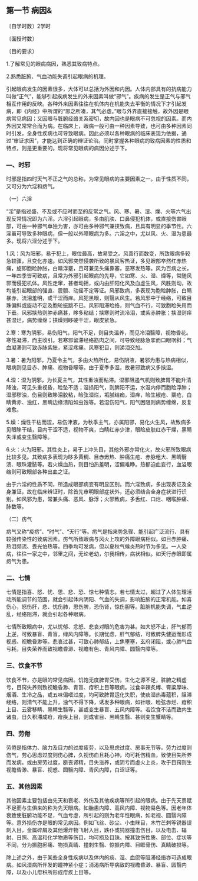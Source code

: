 ## 第一节 病因&

〔自学时数〕2学时

〔面授时数〕

〔目的要求〕

1.了解常见的眼病病因，熟悉其致病特点。

2.熟悉脏腑、气血功能失调引起眼病的机理。

引起眼病发生的因素很多，大体可以总括为外因和内因。人体内部具有的抗病能力叫做“正气”，能够引起疾病发生的外来因素叫做“邪气”。疾病的发生是正气与邪气相互作用的反映。各种外来因素往往在机体内在机能失去平衡的情况下才引起发病，即《内经》中所谓的“邪之所凑，其气必虚。”眼与外界直接接触，故外因是眼病常见病因；又因眼与脏腑经络关系密切，故内因也是眼病不可忽视的因素。而内外因又常常合而为病。在临床上，眼病一般可由一种因素导致，也可由多种因素同时引发，全身性疾病也可导致眼病。因此必须以各种眼病的临床表现为依据，通过“审证求因”，才能达到正确的辨证论治。同时掌握各种眼病的致病因素的性质和特点，则是更重要的。现将常见眼病的病因分述于下。

### —、时邪

时邪是指四时天气不正之气的总称，为常见眼病的主要因素之一。由于性质不同，又可分为六淫和疠气。

（一）六淫

“淫”是指过盛、不及或不应时而至的反常之气。风、寒、暑、湿、燥、火等六气出现反常情况即为六淫。六淫引起眼病，多由肌肤、口鼻侵犯机体，或直接伤害眼部，可由一种邪气单独为害，亦可由多种邪气兼挟致病，且具有明显的季节性。六淫虽可导致多种眼病，但一般以外障眼病为多。六淫之中，尤以风、火、湿为患最多。现将六淫分述于下。

1.风：风为阳邪，易于犯上，眼位最高，故易受之。风善行而数变，所致眼病多较急较骤，且变化亦速。如风邪突然侵袭所致的暴风客热证，多见眼部卒然红赤热痛，旋即胞睑肿胀，白睛浮壅，且可兼见头痛鼻塞，恶寒发热等。风为百病之长，一年四季皆可致病，且常为外邪引起眼病的先导，它如寒、火、湿、燥等，常随风邪而侵犯机体。风性走窜，甚者动摇，或内由肝阳化风及血虚生风，风胜则动，故均能引起眼部的强直、震颤、动摇不定等证。风邪致病，多表现为胞睑肿胀，白睛暴赤，流泪羞明，或干涩而痒。风犯黑眼，则翳从风生。若风邪中于经络，可致目珠偏斜或旋动不定及胞轮振跳不已。风邪阻滞睑络，则气血不行，可致胞睑失用而下垂。风邪挟热则肿赤痛甚，眵多粘结；挟寒则时流冷泪，或紫赤肿胀；挟湿则痒甚湿烂，病势缠绵；挟燥则眵硬干涩，眼皮紧急。

2.寒：寒为阴邪，易伤阳气，阳气不足，则目失温养，而见冷泪翳障，视物昏花。寒性凝滞，而主收引。若寒邪留滞经络筋肉之间，可导致经脉急挛而口眼㖞斜；气血凝滞则可致赤脉紫胀，紧涩疼痛。风寒犯目，则涕泪交加。

3.暑：暑为阳邪，乃夏令主气，多由火热所化，易伤阴液，暑邪为患与热病相似，眼病则见目赤、肿痛、视物昏矇等。由于夏季多湿，故暑邪致病又多挟湿。

4.湿：湿为阴邪，为长夏主气，其性重浊而粘滞。湿邪阻遏气机则致脾胃不能升清降浊，可见头重视昏，睑坠不适；湿损阳气，则脾阳不运，水湿内停而胞睑浮肿；湿邪秽浊，伤目则致眵泪胶粘，睑弦湿烂，垢腻结痂，湿痒，睑生椒疮、粟疮，白睛黄赤、浊红，黑睛边缘溃陷如虫蚀等。若湿伤阳气，阳气困阻则病势缠绵，反复难愈。

5.燥：燥性干枯而涩，易伤津液，为秋季主气，亦属阳邪，易化火生风，故致病多见眼眵干结，目内干涩不适，视物不爽，白睛红赤少津，眼睑皮肤红赤干燥，黑睛失泽或变生翳障等。

6.火：火为阳邪。其性炎上，易于上冲头目，其他外邪亦常化火，故火邪所致眼病比较多见。其致病多表现为眵多黄稠、目赤焮热、肿痛生疮、赤脉粗大、黑睛翳溃、眼珠灌脓等。若火燥血热，则目怕热羞明，涩偏难睁。热郁迫血妄行，血溢眼络则可致眼部各种出血之证。

由于六淫的性质不同，所造成眼部病变有明显区别。而六淫致病，多出现表证及全身兼证，故在临床辨证时，除首先审明眼部症状外，还必须结合全身症状进行识别。如风邪为患，常兼头痛、恶风、脉浮；火邪致病，多舌红、口烂、咽喉肿痛、脉数等。

（二）疠气

疠气又称“疫疠”、“时气”、“天行”等。疠气是指来势急骤、能引起广泛流行、具有较强传染性的致病因素。疠气所致眼病与风火上攻的外障眼病相似。如目赤肿痛、热泪频流、畏光怕热等。四季均可发病，但以夏秋气候炎热时节为多见。一人染病，往往一家之中，邻里之间，无论老幼，尔我相传，病状相似。如天行赤眼即属疠气为患。

### 二、七情

七情是指喜、怒、忧、思、悲、恐、惊七种情志。若七情太过，超过了人体生理活动所能调节的范围，就会引起体内阴阳、气血的失调，影响脏腑的正常机能。如喜伤心，怒伤肝，悲、忧伤肺，思伤脾，恐伤肾，惊伤胆等。脏腑机能失调，气血逆乱，经络阻滞，就会引起各种眼病。

七情所致眼病中，尤以忧郁、忿怒、悲哀对眼的危害为甚。如大怒不止，肝气郁而上逆，可致暴盲、青盲，绿风内障等。长期忧虑，肝气郁结，可致脾失健运而形成视惑、视瞻昏渺等。悲哀过甚，可致心肺郁结，上焦壅塞，玄府闭阻，或心肺气血亏耗，目失荣养而致视瞻昏渺、视瞻有色、青风内障、圆翳内障等。

### 三、饮食不节

饮食不节，亦是眼的常见病因。饥饱无度脾胃受伤，生化之源不足，脏腑之精虚亏，目窍失养则致视瞻昏渺、青盲、疳积上目等眼病。过食辛辣炙煿、膏粱厚味、烟酒、生冷之品，或五味偏嗜过度，均可致脾胃运化失职，使痰湿热毒蕴积，阻滞经络，则清气不能上升，浊气不得下降，诱发多种眼病，如针眼、睑弦赤烂、疳积上目、云雾移睛、黑睛生翳等，甚或变生暴盲、五风内障等。若饮食不洁而致内生诸虫，日久积滞成疳，疳疾上目，则成雀目、黑睛生翳、甚则变生蟹睛等。

### 四、劳倦

劳倦是指体力、脑力及目力的过度疲劳，以及思虑过度、房事无节等。劳力过度则伤气，劳心思虑过度则伤心脾，久视伤血且耗心神，均可耗伤精血，致使目失所养而发病。或由房劳过度，斵丧肾精，目失滋养，或阴亏而虚火上炎，攻于目窍则生视瞻昏渺、暴盲、视惑、圆翳内障、青风内障，白涩证等。

### 五、其他因素

其他因素主要包括由先天和衰老、外伤及其他疾病等所引起的眼病。由于先天禀赋不足而与生俱来的称为先天眼病。如胎患内障、高风内障、视物易色等。因老年体衰致使脏腑功能不足，气血亏虚，所引起的则为老年性眼病，如老视、圆翳内障等。意外损伤亦是眼的常见病因。例如飞丝、砂尘、小虫眯目，木竹芒刺等锐器误刺入目，金属碎屑及其他爆炸物飞射入目，跌仆或钝器撞击伤目，以及电击、辐射、日照、高温和化学物质等伤目，均可损及目珠。按其致伤性质、部位、症状等不同，分为振胞瘀痛、物损真睛、撞刺生翳、惊振内障、目眶骨伤、真睛破损等。

除上述之外，由于某些全身性疾病以及体内的痰、湿、血瘀等阻滞经络亦可造成眼病。如风湿病所伴发的瞳神紧小症；消渴病所导病致的视瞻昏渺、暴盲、圆翳内障，以及小儿疳积所形成疳疾上目等。
